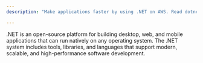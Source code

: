 ```yaml
---
description: "Make applications faster by using .NET on AWS. Read dotnet content on Community.aws"

---
```

.NET is an open-source platform for building desktop, web, and mobile applications that can run natively on any operating system. The .NET system includes tools, libraries, and languages that support modern, scalable, and high-performance software development.
